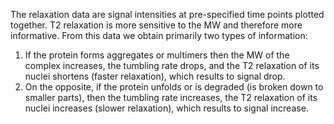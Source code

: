 The relaxation data are signal intensities at pre-specified time points plotted together.
T2 relaxation is more sensitive to the MW and therefore more informative.
From this data we obtain primarily two types of information:
1) If the protein forms aggregates or multimers then the MW of the complex increases, the tumbling rate drops, and the T2 
relaxation of its nuclei shortens (faster relaxation), which results to signal drop.
2) On the opposite, if the protein unfolds or is degraded (is broken down to smaller parts), then the tumbling rate
increases, the T2 relaxation of its nuclei increases (slower relaxation), which results to signal increase.
